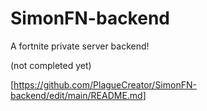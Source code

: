 # SimonFN-backend

A fortnite private server backend!

(not completed yet)

[<https://github.com/PlagueCreator/SimonFN-backend/edit/main/README.md>]

